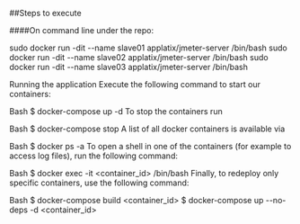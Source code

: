 

##Steps to execute

####On command line under the repo:


sudo docker run -dit --name slave01 applatix/jmeter-server /bin/bash
sudo docker run -dit --name slave02 applatix/jmeter-server /bin/bash
sudo docker run -dit --name slave03 applatix/jmeter-server  /bin/bash


Running the application
Execute the following command to start our containers:

Bash
$ docker-compose up -d 
To stop the containers run

Bash
$ docker-compose stop
A list of all docker containers is available via

Bash
$ docker ps -a
To open a shell in one of the containers (for example to access log files), run the following command:

Bash
$ docker exec -it <container_id> /bin/bash 
Finally, to redeploy only specific containers, use the following command:

Bash
$ docker-compose build <container_id>
$ docker-compose up --no-deps -d <container_id>


